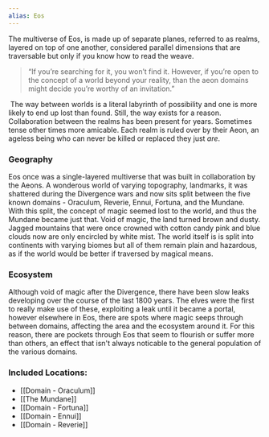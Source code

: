 ```yaml
---
alias: Eos
---
```


The multiverse of Eos, is made up of separate planes, referred to as realms, layered on top of one another, considered parallel dimensions that are traversable but only if you know how to read the weave. 

> “If you’re searching for it, you won’t find it. However, if you’re open to the concept of a world beyond your reality, than the aeon domains might decide you’re worthy of an invitation.”

 The way between worlds is a literal labyrinth of possibility and one is more likely to end up lost than found. Still, the way exists for a reason. Collaboration between the realms has been present for years. Sometimes tense other times more amicable. Each realm is ruled over by their Aeon, an ageless being who can never be killed or replaced they just _are_.

### Geography

Eos once was a single-layered multiverse that was built in collaboration by the Aeons. A wonderous world of varying topography, landmarks, it was shattered during the Divergence wars and now sits split between the five known domains - Oraculum, Reverie, Ennui, Fortuna, and the Mundane. With this split, the concept of magic seemed lost to the world, and thus the Mundane became just that. Void of magic, the land turned brown and dusty. Jagged mountains that were once crowned with cotton candy pink and blue clouds now are only encircled by white mist. The world itself is is split into continents with varying biomes but all of them remain plain and hazardous, as if the world would be better if traversed by magical means.

### Ecosystem

Although void of magic after the Divergence, there have been slow leaks developing over the course of the last 1800 years. The elves were the first to really make use of these, exploiting a leak until it became a portal, however elsewhere in Eos, there are spots where magic seeps through between domains, affecting the area and the ecosystem around it. For this reason, there are pockets through Eos that seem to flourish or suffer more than others, an effect that isn't always noticable to the general population of the various domains.

### Included Locations:
- [[Domain - Oraculum]]
- [[The Mundane]]
- [[Domain - Fortuna]]
- [[Domain - Ennui]]
- [[Domain - Reverie]]
